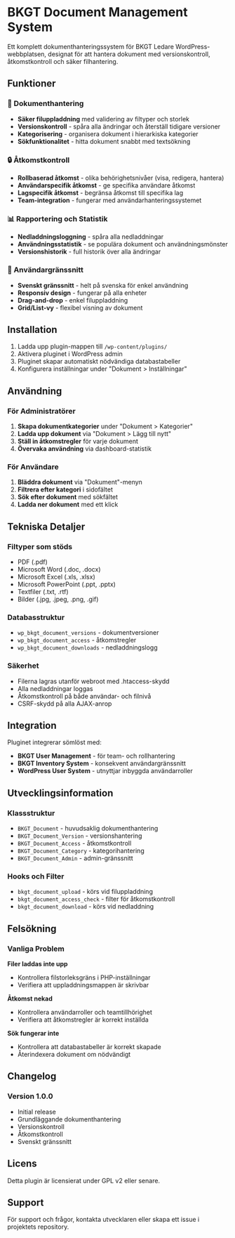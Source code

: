 # BKGT Document Management System

Ett komplett dokumenthanteringssystem för BKGT Ledare WordPress-webbplatsen, designat för att hantera dokument med versionskontroll, åtkomstkontroll och säker filhantering.

## Funktioner

### 📁 Dokumenthantering
- **Säker filuppladdning** med validering av filtyper och storlek
- **Versionskontroll** - spåra alla ändringar och återställ tidigare versioner
- **Kategorisering** - organisera dokument i hierarkiska kategorier
- **Sökfunktionalitet** - hitta dokument snabbt med textsökning

### 🔒 Åtkomstkontroll
- **Rollbaserad åtkomst** - olika behörighetsnivåer (visa, redigera, hantera)
- **Användarspecifik åtkomst** - ge specifika användare åtkomst
- **Lagspecifik åtkomst** - begränsa åtkomst till specifika lag
- **Team-integration** - fungerar med användarhanteringssystemet

### 📊 Rapportering och Statistik
- **Nedladdningsloggning** - spåra alla nedladdningar
- **Användningsstatistik** - se populära dokument och användningsmönster
- **Versionshistorik** - full historik över alla ändringar

### 🎨 Användargränssnitt
- **Svenskt gränssnitt** - helt på svenska för enkel användning
- **Responsiv design** - fungerar på alla enheter
- **Drag-and-drop** - enkel filuppladdning
- **Grid/List-vy** - flexibel visning av dokument

## Installation

1. Ladda upp plugin-mappen till `/wp-content/plugins/`
2. Aktivera pluginet i WordPress admin
3. Pluginet skapar automatiskt nödvändiga databastabeller
4. Konfigurera inställningar under "Dokument > Inställningar"

## Användning

### För Administratörer

1. **Skapa dokumentkategorier** under "Dokument > Kategorier"
2. **Ladda upp dokument** via "Dokument > Lägg till nytt"
3. **Ställ in åtkomstregler** för varje dokument
4. **Övervaka användning** via dashboard-statistik

### För Användare

1. **Bläddra dokument** via "Dokument"-menyn
2. **Filtrera efter kategori** i sidofältet
3. **Sök efter dokument** med sökfältet
4. **Ladda ner dokument** med ett klick

## Tekniska Detaljer

### Filtyper som stöds
- PDF (.pdf)
- Microsoft Word (.doc, .docx)
- Microsoft Excel (.xls, .xlsx)
- Microsoft PowerPoint (.ppt, .pptx)
- Textfiler (.txt, .rtf)
- Bilder (.jpg, .jpeg, .png, .gif)

### Databasstruktur
- `wp_bkgt_document_versions` - dokumentversioner
- `wp_bkgt_document_access` - åtkomstregler
- `wp_bkgt_document_downloads` - nedladdningslogg

### Säkerhet
- Filerna lagras utanför webroot med .htaccess-skydd
- Alla nedladdningar loggas
- Åtkomstkontroll på både användar- och filnivå
- CSRF-skydd på alla AJAX-anrop

## Integration

Pluginet integrerar sömlöst med:
- **BKGT User Management** - för team- och rollhantering
- **BKGT Inventory System** - konsekvent användargränssnitt
- **WordPress User System** - utnyttjar inbyggda användarroller

## Utvecklingsinformation

### Klassstruktur
- `BKGT_Document` - huvudsaklig dokumenthantering
- `BKGT_Document_Version` - versionshantering
- `BKGT_Document_Access` - åtkomstkontroll
- `BKGT_Document_Category` - kategorihantering
- `BKGT_Document_Admin` - admin-gränssnitt

### Hooks och Filter
- `bkgt_document_upload` - körs vid filuppladdning
- `bkgt_document_access_check` - filter för åtkomstkontroll
- `bkgt_document_download` - körs vid nedladdning

## Felsökning

### Vanliga Problem

**Filer laddas inte upp**
- Kontrollera filstorleksgräns i PHP-inställningar
- Verifiera att uppladdningsmappen är skrivbar

**Åtkomst nekad**
- Kontrollera användarroller och teamtillhörighet
- Verifiera att åtkomstregler är korrekt inställda

**Sök fungerar inte**
- Kontrollera att databastabeller är korrekt skapade
- Återindexera dokument om nödvändigt

## Changelog

### Version 1.0.0
- Initial release
- Grundläggande dokumenthantering
- Versionskontroll
- Åtkomstkontroll
- Svenskt gränssnitt

## Licens

Detta plugin är licensierat under GPL v2 eller senare.

## Support

För support och frågor, kontakta utvecklaren eller skapa ett issue i projektets repository.